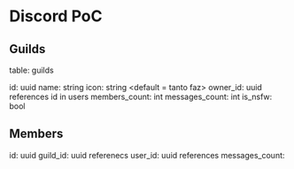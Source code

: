 # Discord PoC


## Guilds

table: guilds

id: uuid
name: string
icon: string <default = tanto faz>
owner_id: uuid references id in users
members_count: int
messages_count: int
is_nsfw: bool


## Members


id: uuid
guild_id: uuid referenecs
user_id:  uuid references
messages_count: 

